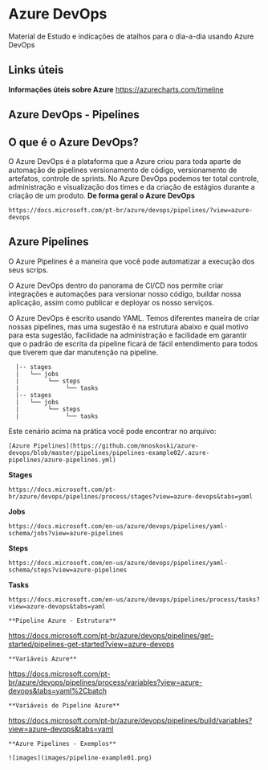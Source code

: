 # Azure DevOps
Material de Estudo e indicações de atalhos para o dia-a-dia usando Azure DevOps
## Links úteis
**Informações úteis sobre Azure**
  https://azurecharts.com/timeline

## Azure DevOps - Pipelines

## O que é o Azure DevOps?

O Azure DevOps é a plataforma que a Azure criou para toda  aparte de automação de pipelines versionamento de código, versionamento de artefatos, controle de sprints. 
No Azure DevOps podemos ter total controle, administração e visualização dos times e da criação de estágios durante a criação de um produto.
**De forma geral o Azure DevOps**
```
https://docs.microsoft.com/pt-br/azure/devops/pipelines/?view=azure-devops
```
## Azure Pipelines

O Azure Pipelines é a maneira que você pode automatizar a execução dos seus scrips.

O Azure DevOps dentro do panorama de CI/CD nos permite criar integrações e automações para versionar nosso código, buildar nossa aplicação, assim como publicar e deployar os nosso serviços.

O Azure DevOps é escrito usando YAML. Temos diferentes maneira de criar nossas pipelines, mas uma sugestão é na estrutura abaixo e qual motivo para esta sugestão, facilidade na administração e facilidade em garantir que o padrão de escrita da pipeline ficará de fácil entendimento para todos que tiverem que dar manutenção na pipeline.

```
  |-- stages 
  |   └── jobs 
  |        └── steps
  |             └── tasks
  |-- stages 
  |   └── jobs 
  |        └── steps 
  |             └── tasks 
```
Este cenário acima na prática você pode encontrar no arquivo:
```
[Azure Pipelines](https://github.com/mnoskoski/azure-devops/blob/master/pipelines/pipelines-example02/.azure-pipelines/azure-pipelines.yml) 

```
**Stages**
```
https://docs.microsoft.com/pt-br/azure/devops/pipelines/process/stages?view=azure-devops&tabs=yaml
```

**Jobs**
```
https://docs.microsoft.com/en-us/azure/devops/pipelines/yaml-schema/jobs?view=azure-pipelines
```

**Steps**
```
https://docs.microsoft.com/en-us/azure/devops/pipelines/yaml-schema/steps?view=azure-pipelines
```

**Tasks**
```
https://docs.microsoft.com/en-us/azure/devops/pipelines/process/tasks?view=azure-devops&tabs=yaml 
```

```
**Pipeline Azure - Estrutura**
```
  https://docs.microsoft.com/pt-br/azure/devops/pipelines/get-started/pipelines-get-started?view=azure-devops
```
**Variáveis Azure**
```
https://docs.microsoft.com/pt-br/azure/devops/pipelines/process/variables?view=azure-devops&tabs=yaml%2Cbatch
```
**Variáveis de Pipeline Azure**
```
https://docs.microsoft.com/pt-br/azure/devops/pipelines/build/variables?view=azure-devops&tabs=yaml
```
**Azure Pipelines - Exemplos**

![images](images/pipeline-example01.png)
